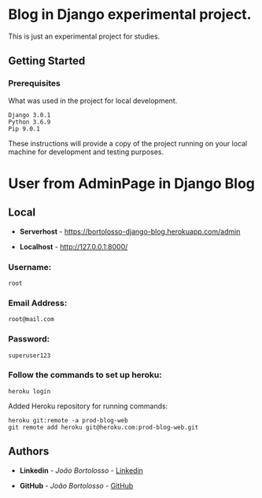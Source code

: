 # Blog in Django experimental project.

This is just an experimental project for studies.

## Getting Started 

### Prerequisites

What was used in the project for local development.

```
Django 3.0.1
Python 3.6.9
Pip 9.0.1
```

These instructions will provide a copy of the project running on your local machine for development and testing purposes.

# User from AdminPage in Django Blog

## Local

* **Serverhost** - https://bortolosso-django-blog.herokuapp.com/admin

* **Localhost** - http://127.0.0.1:8000/

### Username:
```
root
```
### Email Address:
```
root@mail.com
```
### Password:
```
superuser123
```

### Follow the commands to set up heroku:

```
heroku login
```

Added Heroku repository for running commands:
```
heroku git:remote -a prod-blog-web
git remote add heroku git@heroku.com:prod-blog-web.git
```

## Authors 

* **Linkedin** - *João Bortolosso* - [Linkedin](https://www.linkedin.com/in/jo%C3%A3o-vitor-bortolosso-43aa6914a/)

* **GitHub** - *João Bortolosso* - [GitHub](https://github.com/Bortolosso?tab=repositories)
